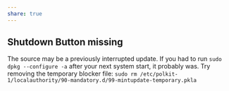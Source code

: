 ```yaml
---
share: true
---
```



## Shutdown Button missing

The source may be a previously interrupted update. If you had to run `sudo dpkg --configure -a` after your next system start, it probably was. Try removing the temporary blocker file: `sudo rm /etc/polkit-1/localauthority/90-mandatory.d/99-mintupdate-temporary.pkla
`
